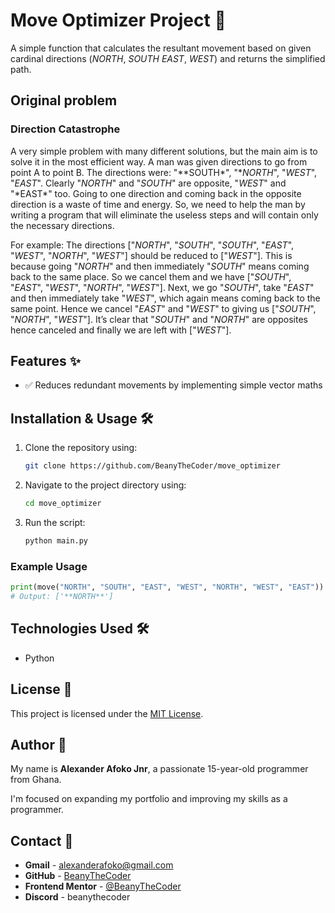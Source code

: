 # Move Optimizer Project 🐾

A simple function that calculates the resultant movement based on given cardinal directions (*NORTH*, *SOUTH* *EAST*, *WEST*) and returns the simplified path.

## Original problem

### Direction Catastrophe

A very simple problem with many different solutions, but the main aim is to solve it in the most efficient way. A man was given directions to go from point A to point B. The directions were: "**SOUTH\*", "**NORTH*", "*WEST*", "*EAST*". Clearly "*NORTH*" and "*SOUTH*" are opposite, "*WEST*" and "*EAST\*" too. Going to one direction and coming back in the opposite direction is a waste of time and energy. So, we need to help the man by writing a program that will eliminate the useless steps and will contain only the necessary directions.

For example: The directions ["*NORTH*", "*SOUTH*", "*SOUTH*", "*EAST*", "*WEST*", "*NORTH*", "*WEST*"] should be reduced to ["*WEST*"]. This is because going "_NORTH_" and then immediately "_SOUTH_" means coming back to the same place. So we cancel them and we have ["*SOUTH*", "*EAST*", "*WEST*", "*NORTH*", "*WEST*"]. Next, we go "_SOUTH_", take "_EAST_" and then immediately take "_WEST_", which again means coming back to the same point. Hence we cancel "_EAST_" and "_WEST_" to giving us ["*SOUTH*", "*NORTH*", "*WEST*"]. It’s clear that "_SOUTH_" and "_NORTH_" are opposites hence canceled and finally we are left with ["*WEST*"].

## Features ✨

- ✅ Reduces redundant movements by implementing simple vector maths

## Installation & Usage 🛠️

1. Clone the repository using:

   ```sh
   git clone https://github.com/BeanyTheCoder/move_optimizer
   ```

2. Navigate to the project directory using:

   ```sh
   cd move_optimizer
   ```

3. Run the script:
   ```sh
   python main.py
   ```

### Example Usage

```python
print(move("NORTH", "SOUTH", "EAST", "WEST", "NORTH", "WEST", "EAST"))
# Output: ['**NORTH**']
```

## Technologies Used 🛠️

- Python

## License 📝

This project is licensed under the [MIT License](LICENSE).

## Author 👤

My name is **Alexander Afoko Jnr**, a passionate 15-year-old programmer from Ghana.

I'm focused on expanding my portfolio and improving my skills as a programmer.

## Contact 📧

- **Gmail** - alexanderafoko@gmail.com
- **GitHub** - [BeanyTheCoder](https://github.com/BeanyTheCoder)
- **Frontend Mentor** - [@BeanyTheCoder](https://www.frontendmentor.io/profile/BeanyTheCoder)
- **Discord** - beanythecoder
